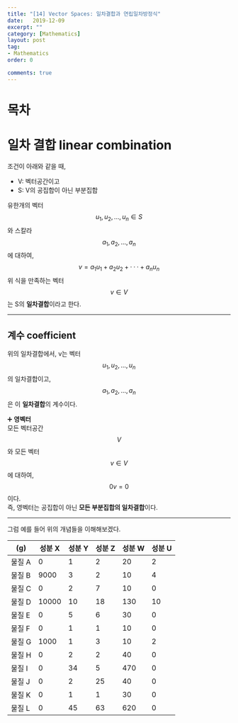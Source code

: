 ```yaml
---
title: "[14] Vector Spaces: 일차결합과 연립일차방정식"
date:   2019-12-09
excerpt: ""
category: [Mathematics]
layout: post
tag:
- Mathematics
order: 0

comments: true
---
```


# 목차

# 일차 결합  linear combination 
조건이 아래와 같을 때,      
* V: 벡터공간이고   
* S: V의 공집합이 아닌 부분집합     

유한개의 벡터 $$u_1 , u_2 , . . . , u_n ∈ S$$와 스칼라 $$a_1 , a_2, . . . , a_n$$에 대하여,    
$$v = a_1u_1 + a_2u_2 + ··· + a_nu_n$$
위 식을 만족하는 벡터 $$v ∈ V$$는 S의 **일차결합**이라고 한다.    

---

## 계수 coefficient
위의 일차결합에서,
v는 벡터 $$u_1 , u_2 , . . . , u_n$$의 일차결합이고,     
$$a_1 , a_2, . . . , a_n$$은 이 **일차결합**의 계수이다.      


➕ **영벡터**     
모든 벡터공간 $$V$$와 모든 벡터 $$v ∈ V$$에 대하여,     
$$0v = 0$$이다.     
즉, 영벡터는 공집합이 아닌 **모든 부분집합의 일차결합**이다.       


----

그럼 예를 들어 위의 개념들을 이해해보겠다.       

| (g) |성분 X |성분 Y |성분 Z |성분 W |성분 U |
|---|---|---|---|---|---|        
|물질 A |    0   |    1   |    2   |   20   |    2   |
|물질 B |  9000  |    3   |    2   |   10   |    4   |
|물질 C |    0   |    2   |    7   |   10   |    0   |
|물질 D |  10000 |   10   |   18   |  130   |   10   |
|물질 E |    0   |    5   |    6   |   30   |    0   |
|물질 F |    0   |    1   |    1   |   10   |    0   |
|물질 G |  1000  |    1   |    3   |   10   |    2   |
|물질 H |    0   |    2   |    2   |   40   |    0   |
|물질 I |    0   |   34   |    5   |  470   |    0   |
|물질 J |    0   |    2   |   25   |   40   |    0   |
|물질 K |    0   |    1   |    1   |   30   |    0   |
|물질 L |    0   |   45   |   63   |  620   |    0   |
